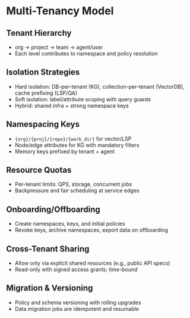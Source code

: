 # Multi-Tenancy Model

## Tenant Hierarchy
- org -> project -> team -> agent/user
- Each level contributes to namespace and policy resolution

## Isolation Strategies
- Hard isolation: DB-per-tenant (KG), collection-per-tenant (VectorDB), cache prefixing (LSP/QA)
- Soft isolation: label/attribute scoping with query guards
- Hybrid: shared infra + strong namespace keys

## Namespacing Keys
- `{org}/{proj}/{repo}/{work_dir}` for vector/LSP
- Node/edge attributes for KG with mandatory filters
- Memory keys prefixed by tenant + agent

## Resource Quotas
- Per-tenant limits: QPS, storage, concurrent jobs
- Backpressure and fair scheduling at service edges

## Onboarding/Offboarding
- Create namespaces, keys, and initial policies
- Revoke keys, archive namespaces, export data on offboarding

## Cross-Tenant Sharing
- Allow only via explicit shared resources (e.g., public API specs)
- Read-only with signed access grants; time-bound

## Migration & Versioning
- Policy and schema versioning with rolling upgrades
- Data migration jobs are idempotent and resumable

